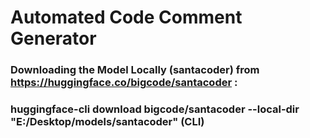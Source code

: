 # Automated Code Comment Generator

### Downloading the Model Locally (santacoder) from https://huggingface.co/bigcode/santacoder :
### huggingface-cli download bigcode/santacoder --local-dir "E:/Desktop/models/santacoder" (CLI)
